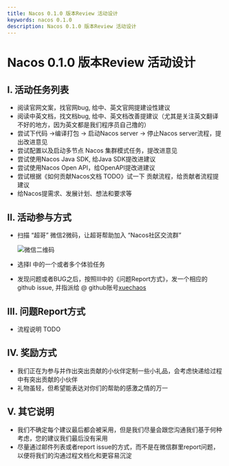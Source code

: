 ```yaml
---
title: Nacos 0.1.0 版本Review 活动设计
keywords: nacos 0.1.0
description: Nacos 0.1.0 版本Review 活动设计
---
```


# Nacos 0.1.0 版本Review 活动设计

## I. 活动任务列表

* 阅读官网文案，找官网bug, 给中、英文官网提建设性建议
* 阅读中英文档，找文档bug, 给中、英文档改善提建议（尤其是关注英文翻译不好的地方，因为英文都是我们程序员自己撸的）
* 尝试下代码 ->编译打包 -> 启动Nacos server -> 停止Nacos server流程，提出改进意见
* 尝试配置以及启动多节点 Nacos 集群模式任务，提改进意见
* 尝试使用Nacos Java SDK, 给Java SDK提改进建议
* 尝试使用Nacos Open API，给OpenAPI提改进建议
* 尝试根据《如何贡献Nacos文档 TODO》试一下 贡献流程，给贡献者流程提建议
* 给Nacos提需求、发展计划、想法和要求等

## II. 活动参与方式

* 扫描 “超哥” 微信2微码，让超哥帮助加入 “Nacos社区交流群”

	![微信二维码](https://cdn.yuque.com/lark/0/2018/png/11189/1532004866850-5e03b901-6d76-4380-b7bf-66e227808bdc.png) 

* 选择I 中的一个或者多个体验任务
* 发现问题或者BUG之后，按照III中的《问题Report方式》，发一个相应的 github issue, 并指派给 @ github账号[xuechaos](https://github.com/xuechaos)

## III. 问题Report方式

* 流程说明 TODO

## IV. 奖励方式 

* 我们正在为参与并作出突出贡献的小伙伴定制一些小礼品，会考虑快递给过程中有突出贡献的小伙伴
* 礼物虽轻，但希望能表达对你们的帮助的感激之情的万一

## V. 其它说明

* 我们不确定每个建议最后都会被采用，但是我们尽量会跟您沟通我们基于何种考虑，您的建议我们最后没有采用
* 尽量通过邮件列表或者report issue的方式，而不是在微信群里report问题，以便将我们的沟通过程文档化和更容易沉淀


